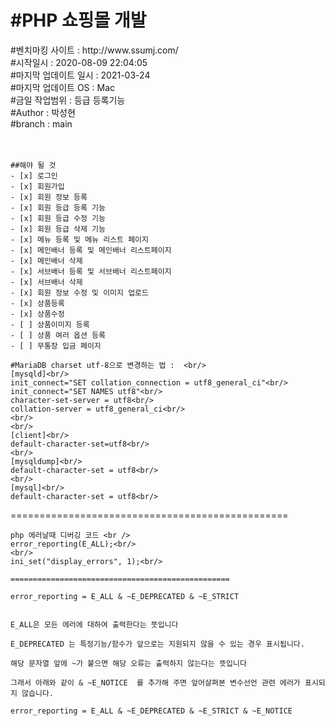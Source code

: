 <h1>#PHP 쇼핑몰 개발</h1>
#벤치마킹 사이트 : http://www.ssumj.com/<br/>
#시작일시 : 2020-08-09 22:04:05<br/>
#마지막 업데이트 일시 : 2021-03-24<br/>
#마지막 업데이트 OS : Mac <br/>
#금일 작업범위 : 등급 등록기능<br/>
#Author : 박성현<br/>
#branch : main<br/>
<br/>
<br/>

```
##해야 될 것
- [x] 로그인
- [x] 회원가입
- [x] 회원 정보 등록
- [x] 회원 등급 등록 기능
- [x] 회원 등급 수정 기능
- [x] 회원 등급 삭제 기능
- [x] 메뉴 등록 및 메뉴 리스트 페이지
- [x] 메인배너 등록 및 메인배너 리스트페이지
- [x] 메인배너 삭제
- [x] 서브배너 등록 및 서브배너 리스트페이지
- [x] 서브배너 삭제
- [x] 회원 정보 수정 및 이미지 업로드
- [x] 상품등록
- [x] 상품수정
- [ ] 상품이미지 등록
- [ ] 상품 여러 옵션 등록
- [ ] 무통장 입금 페이지
```

```
#MariaDB charset utf-8으로 변경하는 법 :  <br/>
[mysqld]<br/>
init_connect="SET collation_connection = utf8_general_ci"<br/>
init_connect="SET NAMES utf8"<br/>
character-set-server = utf8<br/>
collation-server = utf8_general_ci<br/>
<br/>
<br/>
[client]<br/>
default-character-set=utf8<br/>
<br/>
[mysqldump]<br/>
default-character-set = utf8<br/>
<br/>
[mysql]<br/>
default-character-set = utf8<br/>
```

================================================

```
php 에러날때 디버깅 코드 <br />
error_reporting(E_ALL);<br/>
<br/>
ini_set("display_errors", 1);<br/>

=================================================

error_reporting = E_ALL & ~E_DEPRECATED & ~E_STRICT


E_ALL은 모든 에러에 대하여 출력한다는 뜻입니다

E_DEPRECATED 는 특정기능/함수가 앞으로는 지원되지 않을 수 있는 경우 표시됩니다.

해당 문자열 앞에 ~가 붙으면 해당 오류는 출력하지 않는다는 뜻입니다

그래서 아래와 같이 & ~E_NOTICE  를 추가해 주면 앞어살펴본 변수선언 관련 에러가 표시되지 않습니다.

error_reporting = E_ALL & ~E_DEPRECATED & ~E_STRICT & ~E_NOTICE
```
